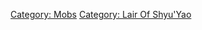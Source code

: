 [Category: Mobs](Category:_Mobs "wikilink") [Category: Lair Of
Shyu'Yao](Category:_Lair_Of_Shyu'Yao "wikilink")
